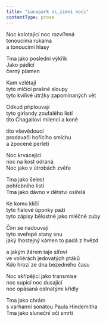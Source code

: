 ```yaml
---
title: "Lunapark v\_zimní noci"
contentType: prose
---
```


<section>

Noc kolotající noc rozvířená  
tonoucíma rukama  
a tonoucími hlasy

Tma jako poslední výkřik  
Jako pádící  
černý plamen

Kam vzlétají  
tyto mlčící prašné sloupy  
tyto kvílivé útržky zapomínaných vět

Odkud připlouvají  
tyto girlandy zoufalého listí  
tito Chagallovi milenci a koně

tito vševědoucí  
prodavači hořícího smíchu  
a zpocené perleti

Noc krvácející  
noc na kost odraná  
Noc jako v útrobách zvěře

Tma jako šelest  
pohřebního listí  
Tma jako dávno v dětství osiřelá

Ke komu klíčí  
tyto fialové úponky paží  
tyto zápisy bělostné jako mléčné zuby

Čím se nadouvají  
tyto sveřepé stany snu  
jaký lhostejný kámen to padá z hvězd

a jakým žárem taje síťoví  
ve voliérách jedovatých ptáků  
Kdo hrozí ze dna bezedného času

Noc skřípějící jako transmise  
noc supící noc dusající  
noc opásaná ostnatými křídly

Tma jako chrám  
s varhanní sonátou Paula Hindemitha  
Tma jako sluneční oči smrti

</section>
